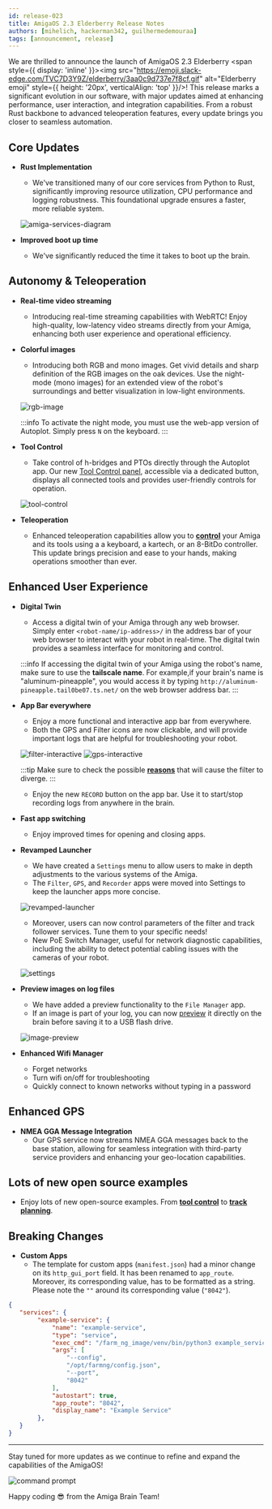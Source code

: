 ```yaml
---
id: release-023
title: AmigaOS 2.3 Elderberry Release Notes
authors: [mihelich, hackerman342, guilhermedemouraa]
tags: [announcement, release]
---
```


We are thrilled to announce the launch of AmigaOS 2.3 Elderberry
<span style={{ display: 'inline' }}><img src="https://emoji.slack-edge.com/TVC7D3Y9Z/elderberry/3aa0c9d737e7f8cf.gif"
alt="Elderberry emoji" style={{ height: '20px', verticalAlign: 'top' }}/></span>!
This release marks a significant evolution in our software, with major updates aimed
at enhancing performance, user interaction, and integration capabilities.
From a robust Rust backbone to advanced teleoperation features,
every update brings you closer to seamless automation.

## Core Updates

* **Rust Implementation**
  * We've transitioned many of our core services from Python to Rust,
  significantly improving resource utilization, CPU performance and logging robustness.
  This foundational upgrade ensures a faster, more reliable system.

  ![amiga-services-diagram](https://github.com/farm-ng/amiga-dev-kit/assets/39603677/68bff7a0-08df-48d2-b6ae-5155cf7ff1eb)

* **Improved boot up time**
  * We've significantly reduced the time it takes to boot up the brain.

## Autonomy & Teleoperation

* **Real-time video streaming**
  * Introducing real-time streaming capabilities with WebRTC! Enjoy high-quality,
  low-latency video streams directly from your Amiga,
  enhancing both user experience and operational efficiency.

* **Colorful images**
  * Introducing both RGB and mono images.
  Get vivid details and sharp definition of the RGB images on the oak devices.
  Use the night-mode (mono images) for an extended view of the robot's surroundings
  and better visualization in low-light environments.

  ![rgb-image](https://github.com/farm-ng/amiga-dev-kit/assets/133177230/4e338205-6f07-42a7-8131-5ee6522d597b)

  :::info
  To activate the night mode, you must use the web-app version of Autoplot.
  Simply press `N` on the keyboard.
  :::

* **Tool Control**
  * Take control of h-bridges and PTOs directly through the Autoplot app.
  Our new [Tool Control panel](/docs/apps/autoplot_app/#tool-control),
  accessible via a dedicated button,
  displays all connected tools and provides user-friendly controls for operation.

  ![tool-control](https://github.com/farm-ng/amiga-dev-kit/assets/133177230/7ea61bf7-d90f-4c06-b98e-bc7f76133213)

* **Teleoperation**
  * Enhanced teleoperation capabilities allow you to [**control**](/docs/apps/autoplot_app/#how-to-control-your-amiga)
  your Amiga and its tools using a a keyboard, a kartech, or an 8-BitDo controller.
  This update brings precision and ease to your hands, making operations smoother than ever.

## Enhanced User Experience

* **Digital Twin**
  * Access a digital twin of your Amiga through any web browser.
  Simply enter `<robot-name/ip-address>/` in the address bar of your web browser to interact with your
  robot in real-time. The digital twin provides a seamless interface for monitoring and control.

  :::info
  If accessing the digital twin of your Amiga using the robot's name,
  make sure to use the **tailscale name**. For example,if your brain's name is "aluminum-pineapple",
  you would access it by typing `http://aluminum-pineapple.tail0be07.ts.net/` on the web browser
  address bar.
  :::

* **App Bar everywhere**
  * Enjoy a more functional and interactive app bar from everywhere.
  * Both the GPS and Filter icons are now clickable, and will provide important
  logs that are helpful for troubleshooting your robot.

  ![filter-interactive](https://github.com/farm-ng/amiga-dev-kit/assets/133177230/9e6ab78d-dd52-4d86-9688-53b7ee9bff66)
  ![gps-interactive](https://github.com/farm-ng/amiga-dev-kit/assets/133177230/c026d6fb-c86e-43d9-b8ca-928bd2ed5515)

  :::tip
  Make sure to check the possible [**reasons**](https://github.com/farm-ng/farm-ng-amiga/blob/main/protos/farm_ng/filter/filter.proto#L25-L41)
  that will cause the filter to diverge.
  :::

  * Enjoy the new `RECORD` button on the app bar.
  Use it to start/stop recording logs from anywhere in the brain.

* **Fast app switching**
  * Enjoy improved times for opening and closing apps.

* **Revamped Launcher**
  * We have created a `Settings` menu to allow users to make in depth adjustments to
  the various systems of the Amiga.
  * The `Filter`, `GPS`, and `Recorder` apps were moved into Settings to keep the launcher apps
  more concise.

  ![revamped-launcher](https://github.com/farm-ng/amiga-dev-kit/assets/133177230/7cc6cd85-0f9f-47d7-bea8-2d68a3bb9649)

  * Moreover, users can now control parameters of the filter and track follower services.
  Tune them to your specific needs!
  * New PoE Switch Manager, useful for network diagnostic capabilities, including the ability to
  detect potential cabling issues with the cameras of your robot.

  ![settings](https://github.com/farm-ng/amiga-dev-kit/assets/133177230/3046a543-0888-4827-b4e8-c9c9483ef393)

* **Preview images on log files**
  * We have added a preview functionality to the `File Manager` app.
  * If an image is part of your log, you can now [preview](/docs/apps/file_manager_app/#visualize-log-files)
  it directly on the brain
  before saving it to a USB flash drive.

  ![image-preview](https://github.com/farm-ng/amiga-dev-kit/assets/133177230/35ae5327-d744-48d5-a981-c9c026c52eb7)

* **Enhanced Wifi Manager**
  * Forget networks
  * Turn wifi on/off for troubleshooting
  * Quickly connect to known networks without typing in a password

## Enhanced GPS

* **NMEA GGA Message Integration**
  * Our GPS service now streams NMEA GGA messages back to the base station,
  allowing for seamless integration with third-party service providers and enhancing
  your geo-location capabilities.

## Lots of new open source examples

* Enjoy lots of new open-source examples.
From [**tool control**](https://amiga.farm-ng.com/docs/examples/tool_control/)
to [**track planning**](https://amiga.farm-ng.com/docs/examples/track_planner/).

## Breaking Changes

* **Custom Apps**
  * The template for custom apps (`manifest.json`) had a minor change on its `http_gui_port` field.
  It has been renamed to `app_route`.
  Moreover, its corresponding value, has to be formatted as a string.
  Please note the `""` around its corresponding value (`"8042"`).

```json
{
   "services": {
        "example-service": {
            "name": "example-service",
            "type": "service",
            "exec_cmd": "/farm_ng_image/venv/bin/python3 example_service.py",
            "args": [
                "--config",
                "/opt/farmng/config.json",
                "--port",
                "8042"
            ],
            "autostart": true,
            "app_route": "8042",
            "display_name": "Example Service"
        },
   }
}
```

---

Stay tuned for more updates as we continue to refine and expand the capabilities of the AmigaOS!

![command prompt](https://user-images.githubusercontent.com/5157099/219821724-69dfc97d-17fc-4a08-933a-e6fb2446495e.jpg)

Happy coding :sunglasses: from the Amiga Brain Team!
